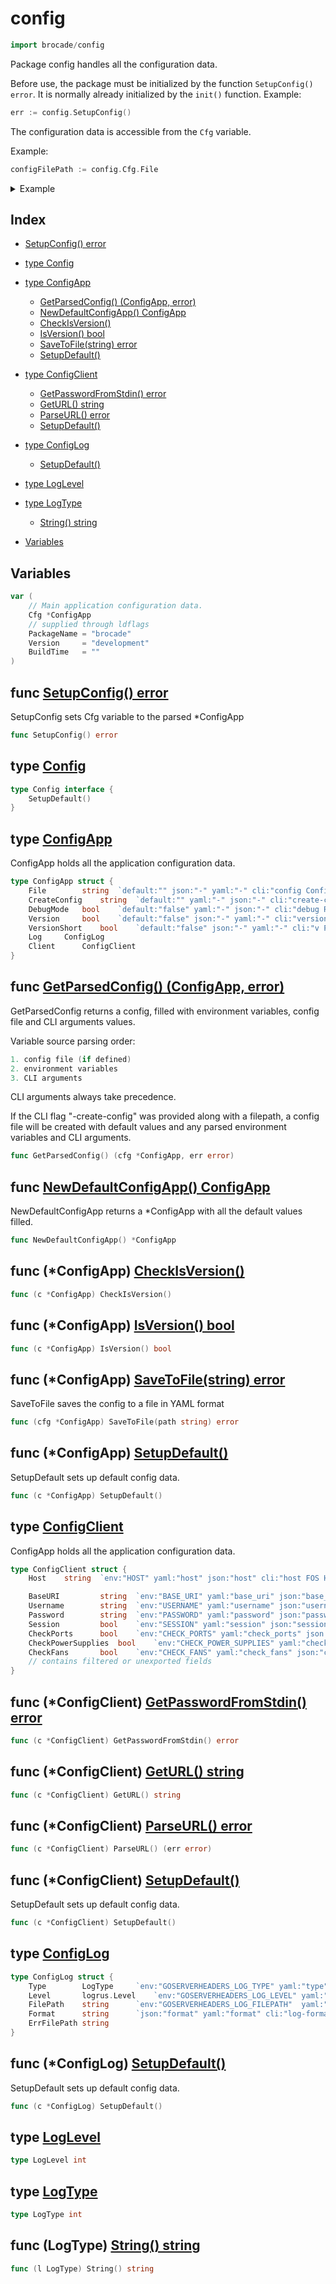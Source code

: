 
# config

```go
import brocade/config
```

Package config handles all the configuration data.

Before use, the package must be initialized by the function `SetupConfig() error`. It is normally already initialized by the `init()` function.
Example:

```go
err := config.SetupConfig()

```
The configuration data is accessible from the `Cfg` variable.

Example:

```go
configFilePath := config.Cfg.File

```


<details>
<summary>Example</summary>
<p>

```go
{

	fmt.Println(config.Cfg.Version)

}
```
</p></details>

## Index

- [SetupConfig() error](#func-setupconfig-error)

- [type Config](#type-config)
- [type ConfigApp](#type-configapp)
  - [GetParsedConfig() (ConfigApp, error)](#func-getparsedconfig-configapp-error)
  - [NewDefaultConfigApp() ConfigApp](#func-newdefaultconfigapp-configapp)
  - [CheckIsVersion()](#func-configapp-checkisversion)
  - [IsVersion() bool](#func-configapp-isversion-bool)
  - [SaveToFile(string) error](#func-configapp-savetofilestring-error)
  - [SetupDefault()](#func-configapp-setupdefault)
- [type ConfigClient](#type-configclient)
  - [GetPasswordFromStdin() error](#func-configclient-getpasswordfromstdin-error)
  - [GetURL() string](#func-configclient-geturl-string)
  - [ParseURL() error](#func-configclient-parseurl-error)
  - [SetupDefault()](#func-configclient-setupdefault)
- [type ConfigLog](#type-configlog)
  - [SetupDefault()](#func-configlog-setupdefault)
- [type LogLevel](#type-loglevel)
- [type LogType](#type-logtype)
  - [String() string](#func-logtype-string-string)
- [Variables](#variables)

## Variables
```go
var (
	// Main application configuration data.
	Cfg	*ConfigApp
	// supplied through ldflags
	PackageName	= "brocade"
	Version		= "development"
	BuildTime	= ""
)

```

## func [SetupConfig() error](<config.go#L78>)

SetupConfig sets Cfg variable to the parsed *ConfigApp


```go
func SetupConfig() error
```


## type [Config](<config.go#L19>)
```go
type Config interface {
	SetupDefault()
}
```

## type [ConfigApp](<configApp.go#L14>)

ConfigApp holds all the application configuration data.
```go
type ConfigApp struct {
	File		string	`default:"" json:"-" yaml:"-" cli:"config Config file path\n     "`
	CreateConfig	string	`default:"" yaml:"-" json:"-" cli:"create-config Create a named default config file with cli parameters and environment variables.\n   "`
	DebugMode	bool	`default:"false" yaml:"-" json:"-" cli:"debug Run the app in debug mode\n   "`
	Version		bool	`default:"false" json:"-" yaml:"-" cli:"version Print version"`
	VersionShort	bool	`default:"false" json:"-" yaml:"-" cli:"v Print version"`
	Log		ConfigLog
	Client		ConfigClient
}
```

## func [GetParsedConfig() (ConfigApp, error)](<config.go#L46>)

GetParsedConfig returns a config, filled with
environment variables, config file and CLI arguments
values.

Variable source parsing order:
```go
1. config file (if defined)
2. environment variables
3. CLI arguments

```
CLI arguments always take precedence.

If the CLI flag "-create-config" was provided along with
a filepath, a config file will be created with default
values and any parsed environment variables and CLI
arguments.


```go
func GetParsedConfig() (cfg *ConfigApp, err error)
```
## func [NewDefaultConfigApp() ConfigApp](<config.go#L25>)

NewDefaultConfigApp returns a *ConfigApp with all the
default values filled.


```go
func NewDefaultConfigApp() *ConfigApp
```

## func (*ConfigApp) [CheckIsVersion()](<configApp.go#L28>)

```go
func (c *ConfigApp) CheckIsVersion()
```
## func (*ConfigApp) [IsVersion() bool](<configApp.go#L24>)

```go
func (c *ConfigApp) IsVersion() bool
```
## func (*ConfigApp) [SaveToFile(string) error](<configApp.go#L38>)

SaveToFile saves the config to a file in YAML format


```go
func (cfg *ConfigApp) SaveToFile(path string) error
```
## func (*ConfigApp) [SetupDefault()](<configApp.go#L50>)

SetupDefault sets up default config data.


```go
func (c *ConfigApp) SetupDefault()
```

## type [ConfigClient](<configClient.go#L14>)

ConfigApp holds all the application configuration data.
```go
type ConfigClient struct {
	Host	string	`env:"HOST" yaml:"host" json:"host" cli:"host FOS Host\nExample:\n  192.168.1.2\n  [::]:80\n  https://10.10.10.10/rest"`

	BaseURI			string	`env:"BASE_URI" yaml:"base_uri" json:"base_uri" cli:"base-uri FOS base URI for the REST API\nExample:\n  /rest\nDefault: /rest"`
	Username		string	`env:"USERNAME" yaml:"username" json:"username" cli:"username API login username"`
	Password		string	`env:"PASSWORD" yaml:"password" json:"password" cli:"password API login password\nDefaults to '-' as stdin"`
	Session			bool	`env:"SESSION" yaml:"session" json:"session" cli:"session Session authentication\nEstablishes a session instead of providing username:password with every request\nManual login and logout"`
	CheckPorts		bool	`env:"CHECK_PORTS" yaml:"check_ports" json:"check_ports" cli:"check-ports Check ports"`
	CheckPowerSupplies	bool	`env:"CHECK_POWER_SUPPLIES" yaml:"check_power_supplies" json:"check_poer_supplies" cli:"check-power-supplies Check power supplies"`
	CheckFans		bool	`env:"CHECK_FANS" yaml:"check_fans" json:"check_fans" cli:"check-fans Check fans"`
	// contains filtered or unexported fields
}
```

## func (*ConfigClient) [GetPasswordFromStdin() error](<configClient.go#L60>)

```go
func (c *ConfigClient) GetPasswordFromStdin() error
```
## func (*ConfigClient) [GetURL() string](<configClient.go#L26>)

```go
func (c *ConfigClient) GetURL() string
```
## func (*ConfigClient) [ParseURL() error](<configClient.go#L36>)

```go
func (c *ConfigClient) ParseURL() (err error)
```
## func (*ConfigClient) [SetupDefault()](<configClient.go#L31>)

SetupDefault sets up default config data.


```go
func (c *ConfigClient) SetupDefault()
```

## type [ConfigLog](<configLog.go#L5>)
```go
type ConfigLog struct {
	Type		LogType		`env:"GOSERVERHEADERS_LOG_TYPE" yaml:"type" cli:"log-type Logging output type\n      1: stdout\n      2: file (must have -log-file defined)\n      3: both\n     " default:"1"`
	Level		logrus.Level	`env:"GOSERVERHEADERS_LOG_LEVEL" yaml:"level" cli:"log-level Logging level\n  Logging level in the range from 0 to 6.\n      0: Panic only logs panic-level messages\n      1: Fatal logs fatal-level messages\n      2: Error logs error-level messages\n      3: Warn logs warning-level messages\n      4: Info logs information-level messages\n      5: Debug logs debugging-level messages\n      6: Trace logs trace-level messages\n     " default:"6"`
	FilePath	string		`env:"GOSERVERHEADERS_LOG_FILEPATH"  yaml:"filepath" cli:"log-file Path to the log file if using logging type 2 or 3\n   " default:"./server.log"`
	Format		string		`json:"format" yaml:"format" cli:"log-format Log entries formatting\n[ text | json ]\n " default:"text"`
	ErrFilePath	string
}
```

## func (*ConfigLog) [SetupDefault()](<configLog.go#L14>)

SetupDefault sets up default config data.


```go
func (c *ConfigLog) SetupDefault()
```

## type [LogLevel](<configLog.go#L31>)
```go
type LogLevel int
```

## type [LogType](<configLog.go#L22>)
```go
type LogType int
```

## func (LogType) [String() string](<configLog.go#L33>)

```go
func (l LogType) String() string
```

